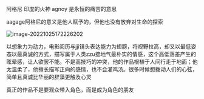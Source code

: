 阿格尼   印度的火神   agnoy  是永恒的痛苦的意思

aagage阿格尼的意义是他人赋予的，但他也没有放弃对生命的探索

![image-20221025172226202](C:\Users\Administrator\AppData\Roaming\Typora\typora-user-images\image-20221025172226202.png)

以想象力为动力，电影阅历与jji镜头表达能力为翅膀，将视野拉高，却又以最低姿态以最真诚的方式，描写属于人类zzu接地气最朴实的情感，这个高低落差产生的眩晕感，让人欲罢不能。不是高技巧的冲突，他的作品根植于人间行走于地面；他太温柔了，他擅长描写正向的感情，也不会灌鸡汤。很多时候想拨动人们的心弦，简单且真诚比华丽的辞藻更触及心灵

真正的作品不是要观众带入角色，而是成为角色的朋友	